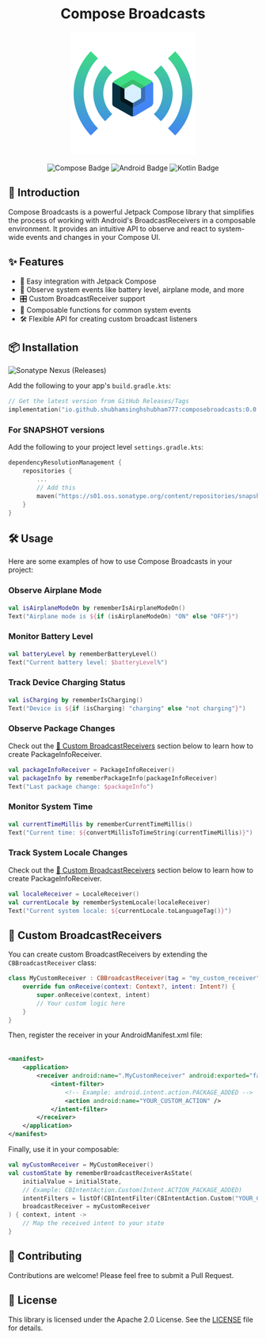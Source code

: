 <!--suppress CheckImageSize -->
<h1 align="center">Compose Broadcasts</h1>

<p align="center">
    <img src="assets/logo.webp" width=250 alt="Compose Broadcasts Logo" />
</p>

<p align="center">
    <img src="https://img.shields.io/badge/Jetpack%20Compose-purple?style=for-the-badge" alt="Compose Badge" />
    <img src="https://img.shields.io/badge/Android-3DDC84?style=for-the-badge&logo=android&logoColor=white" alt="Android Badge" />
    <img src="https://img.shields.io/badge/Kotlin-0095D5?&style=for-the-badge&logo=kotlin&logoColor=white" alt="Kotlin Badge" />
</p>

## 🚀 Introduction

Compose Broadcasts is a powerful Jetpack Compose library that simplifies the process of working with
Android's BroadcastReceivers in a composable environment. It provides an intuitive API to observe
and react to system-wide events and changes in your Compose UI.

## ✨ Features

- 🔄 Easy integration with Jetpack Compose
- 📡 Observe system events like battery level, airplane mode, and more
- 🎛️ Custom BroadcastReceiver support
- 🧩 Composable functions for common system events
- 🛠️ Flexible API for creating custom broadcast listeners

## 📦 Installation

<img alt="Sonatype Nexus (Releases)" src="https://img.shields.io/nexus/r/io.github.shubhamsinghshubham777/composebroadcasts?server=https%3A%2F%2Fs01.oss.sonatype.org&style=for-the-badge">

Add the following to your app's `build.gradle.kts`:
```kotlin
// Get the latest version from GitHub Releases/Tags
implementation("io.github.shubhamsinghshubham777:composebroadcasts:0.0.1")
```

### For SNAPSHOT versions
Add the following to your project level `settings.gradle.kts`:
```kotlin
dependencyResolutionManagement {
    repositories {
        ...
        // Add this
        maven("https://s01.oss.sonatype.org/content/repositories/snapshots/")
    }
}
```

## 🛠️ Usage

Here are some examples of how to use Compose Broadcasts in your project:

### Observe Airplane Mode

```kotlin
val isAirplaneModeOn by rememberIsAirplaneModeOn()
Text("Airplane mode is ${if (isAirplaneModeOn) "ON" else "OFF"}")
```

### Monitor Battery Level

```kotlin
val batteryLevel by rememberBatteryLevel()
Text("Current battery level: $batteryLevel%")
```

### Track Device Charging Status

```kotlin
val isCharging by rememberIsCharging()
Text("Device is ${if (isCharging) "charging" else "not charging"}")
```

### Observe Package Changes

Check out the [🧩 Custom BroadcastReceivers](#-custom-broadcastreceivers) section below to learn
how to create PackageInfoReceiver.

```kotlin
val packageInfoReceiver = PackageInfoReceiver()
val packageInfo by rememberPackageInfo(packageInfoReceiver)
Text("Last package change: $packageInfo")
```

### Monitor System Time

```kotlin
val currentTimeMillis by rememberCurrentTimeMillis()
Text("Current time: ${convertMillisToTimeString(currentTimeMillis)}")
```

### Track System Locale Changes

Check out the [🧩 Custom BroadcastReceivers](#-custom-broadcastreceivers) section below to learn
how to create PackageInfoReceiver.

```kotlin
val localeReceiver = LocaleReceiver()
val currentLocale by rememberSystemLocale(localeReceiver)
Text("Current system locale: ${currentLocale.toLanguageTag()}")
```

## 🧩 Custom BroadcastReceivers

You can create custom BroadcastReceivers by extending the `CBBroadcastReceiver` class:

```kotlin
class MyCustomReceiver : CBBroadcastReceiver(tag = "my_custom_receiver") {
    override fun onReceive(context: Context?, intent: Intent?) {
        super.onReceive(context, intent)
        // Your custom logic here
    }
}
```

Then, register the receiver in your AndroidManifest.xml file:

```xml

<manifest>
    <application>
        <receiver android:name=".MyCustomReceiver" android:exported="false">
            <intent-filter>
                <!-- Example: android.intent.action.PACKAGE_ADDED -->
                <action android:name="YOUR_CUSTOM_ACTION" />
            </intent-filter>
        </receiver>
    </application>
</manifest>
```

Finally, use it in your composable:

```kotlin
val myCustomReceiver = MyCustomReceiver()
val customState by rememberBroadcastReceiverAsState(
    initialValue = initialState,
    // Example: CBIntentAction.Custom(Intent.ACTION_PACKAGE_ADDED)
    intentFilters = listOf(CBIntentFilter(CBIntentAction.Custom("YOUR_CUSTOM_ACTION"))),
    broadcastReceiver = myCustomReceiver
) { context, intent ->
    // Map the received intent to your state
}
```

## 🤝 Contributing

Contributions are welcome! Please feel free to submit a Pull Request.

## 📄 License

This library is licensed under the Apache 2.0 License. See the [LICENSE](LICENSE) file for details.
